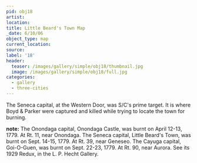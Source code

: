 ```yaml
---
pid: obj18
artist:
location:
title: Little Beard's Town Map
_date: 6/10/06
object_type: map
current_location:
source:
label: '18'
header:
  teaser: /images/gallery/simple/obj18/thumbnail.jpg
  image: /images/gallery/simple/obj18/full.jpg
categories:
  - gallery
  - three-cities
---
```

The Seneca capital, at the Western Door, was S/C's prime target. It is where Boyd & Parker were captured and killed while trying to locate the town for burning.

**note:**
The Onondaga capital, Onondaga Castle, was burnt on April 12-13, 1779. At Rt. 11, near Onondaga. The Seneca capital, Little Beard's Town, was burnt on Sept. 14-15, 1779. At Rt. 39, near Geneseo. The Cayuga capital, Goi-O-Guen, was burnt on Sept. 22-23, 1779. At Rt. 90, near Aurora. See its 1929 Redux, in the L. P. Hecht Gallery.

